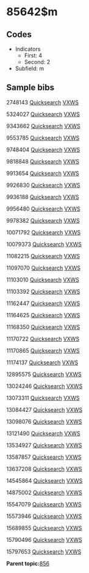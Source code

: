 # 85642$m

## Codes

-   Indicators
    -   First: 4
    -   Second: 2
-   Subfield: m

## Sample bibs

2748143 [Quicksearch](https://search.library.yale.edu/catalog/2748143) [VXWS](http://prodorbis.library.yale.edu:7014/vxws/GetHoldingsService?bibId=2748143)

5324027 [Quicksearch](https://search.library.yale.edu/catalog/5324027) [VXWS](http://prodorbis.library.yale.edu:7014/vxws/GetHoldingsService?bibId=5324027)

9343662 [Quicksearch](https://search.library.yale.edu/catalog/9343662) [VXWS](http://prodorbis.library.yale.edu:7014/vxws/GetHoldingsService?bibId=9343662)

9553785 [Quicksearch](https://search.library.yale.edu/catalog/9553785) [VXWS](http://prodorbis.library.yale.edu:7014/vxws/GetHoldingsService?bibId=9553785)

9748404 [Quicksearch](https://search.library.yale.edu/catalog/9748404) [VXWS](http://prodorbis.library.yale.edu:7014/vxws/GetHoldingsService?bibId=9748404)

9818848 [Quicksearch](https://search.library.yale.edu/catalog/9818848) [VXWS](http://prodorbis.library.yale.edu:7014/vxws/GetHoldingsService?bibId=9818848)

9913654 [Quicksearch](https://search.library.yale.edu/catalog/9913654) [VXWS](http://prodorbis.library.yale.edu:7014/vxws/GetHoldingsService?bibId=9913654)

9926830 [Quicksearch](https://search.library.yale.edu/catalog/9926830) [VXWS](http://prodorbis.library.yale.edu:7014/vxws/GetHoldingsService?bibId=9926830)

9936188 [Quicksearch](https://search.library.yale.edu/catalog/9936188) [VXWS](http://prodorbis.library.yale.edu:7014/vxws/GetHoldingsService?bibId=9936188)

9956480 [Quicksearch](https://search.library.yale.edu/catalog/9956480) [VXWS](http://prodorbis.library.yale.edu:7014/vxws/GetHoldingsService?bibId=9956480)

9978382 [Quicksearch](https://search.library.yale.edu/catalog/9978382) [VXWS](http://prodorbis.library.yale.edu:7014/vxws/GetHoldingsService?bibId=9978382)

10071792 [Quicksearch](https://search.library.yale.edu/catalog/10071792) [VXWS](http://prodorbis.library.yale.edu:7014/vxws/GetHoldingsService?bibId=10071792)

10079373 [Quicksearch](https://search.library.yale.edu/catalog/10079373) [VXWS](http://prodorbis.library.yale.edu:7014/vxws/GetHoldingsService?bibId=10079373)

11082215 [Quicksearch](https://search.library.yale.edu/catalog/11082215) [VXWS](http://prodorbis.library.yale.edu:7014/vxws/GetHoldingsService?bibId=11082215)

11097070 [Quicksearch](https://search.library.yale.edu/catalog/11097070) [VXWS](http://prodorbis.library.yale.edu:7014/vxws/GetHoldingsService?bibId=11097070)

11103010 [Quicksearch](https://search.library.yale.edu/catalog/11103010) [VXWS](http://prodorbis.library.yale.edu:7014/vxws/GetHoldingsService?bibId=11103010)

11103392 [Quicksearch](https://search.library.yale.edu/catalog/11103392) [VXWS](http://prodorbis.library.yale.edu:7014/vxws/GetHoldingsService?bibId=11103392)

11162447 [Quicksearch](https://search.library.yale.edu/catalog/11162447) [VXWS](http://prodorbis.library.yale.edu:7014/vxws/GetHoldingsService?bibId=11162447)

11164625 [Quicksearch](https://search.library.yale.edu/catalog/11164625) [VXWS](http://prodorbis.library.yale.edu:7014/vxws/GetHoldingsService?bibId=11164625)

11168350 [Quicksearch](https://search.library.yale.edu/catalog/11168350) [VXWS](http://prodorbis.library.yale.edu:7014/vxws/GetHoldingsService?bibId=11168350)

11170722 [Quicksearch](https://search.library.yale.edu/catalog/11170722) [VXWS](http://prodorbis.library.yale.edu:7014/vxws/GetHoldingsService?bibId=11170722)

11170865 [Quicksearch](https://search.library.yale.edu/catalog/11170865) [VXWS](http://prodorbis.library.yale.edu:7014/vxws/GetHoldingsService?bibId=11170865)

11174137 [Quicksearch](https://search.library.yale.edu/catalog/11174137) [VXWS](http://prodorbis.library.yale.edu:7014/vxws/GetHoldingsService?bibId=11174137)

12895575 [Quicksearch](https://search.library.yale.edu/catalog/12895575) [VXWS](http://prodorbis.library.yale.edu:7014/vxws/GetHoldingsService?bibId=12895575)

13024246 [Quicksearch](https://search.library.yale.edu/catalog/13024246) [VXWS](http://prodorbis.library.yale.edu:7014/vxws/GetHoldingsService?bibId=13024246)

13073311 [Quicksearch](https://search.library.yale.edu/catalog/13073311) [VXWS](http://prodorbis.library.yale.edu:7014/vxws/GetHoldingsService?bibId=13073311)

13084427 [Quicksearch](https://search.library.yale.edu/catalog/13084427) [VXWS](http://prodorbis.library.yale.edu:7014/vxws/GetHoldingsService?bibId=13084427)

13098076 [Quicksearch](https://search.library.yale.edu/catalog/13098076) [VXWS](http://prodorbis.library.yale.edu:7014/vxws/GetHoldingsService?bibId=13098076)

13121490 [Quicksearch](https://search.library.yale.edu/catalog/13121490) [VXWS](http://prodorbis.library.yale.edu:7014/vxws/GetHoldingsService?bibId=13121490)

13534927 [Quicksearch](https://search.library.yale.edu/catalog/13534927) [VXWS](http://prodorbis.library.yale.edu:7014/vxws/GetHoldingsService?bibId=13534927)

13587857 [Quicksearch](https://search.library.yale.edu/catalog/13587857) [VXWS](http://prodorbis.library.yale.edu:7014/vxws/GetHoldingsService?bibId=13587857)

13637208 [Quicksearch](https://search.library.yale.edu/catalog/13637208) [VXWS](http://prodorbis.library.yale.edu:7014/vxws/GetHoldingsService?bibId=13637208)

14545864 [Quicksearch](https://search.library.yale.edu/catalog/14545864) [VXWS](http://prodorbis.library.yale.edu:7014/vxws/GetHoldingsService?bibId=14545864)

14875002 [Quicksearch](https://search.library.yale.edu/catalog/14875002) [VXWS](http://prodorbis.library.yale.edu:7014/vxws/GetHoldingsService?bibId=14875002)

15547079 [Quicksearch](https://search.library.yale.edu/catalog/15547079) [VXWS](http://prodorbis.library.yale.edu:7014/vxws/GetHoldingsService?bibId=15547079)

15573946 [Quicksearch](https://search.library.yale.edu/catalog/15573946) [VXWS](http://prodorbis.library.yale.edu:7014/vxws/GetHoldingsService?bibId=15573946)

15689855 [Quicksearch](https://search.library.yale.edu/catalog/15689855) [VXWS](http://prodorbis.library.yale.edu:7014/vxws/GetHoldingsService?bibId=15689855)

15790496 [Quicksearch](https://search.library.yale.edu/catalog/15790496) [VXWS](http://prodorbis.library.yale.edu:7014/vxws/GetHoldingsService?bibId=15790496)

15797653 [Quicksearch](https://search.library.yale.edu/catalog/15797653) [VXWS](http://prodorbis.library.yale.edu:7014/vxws/GetHoldingsService?bibId=15797653)

**Parent topic:**[856](../../tags/856/856.md)

